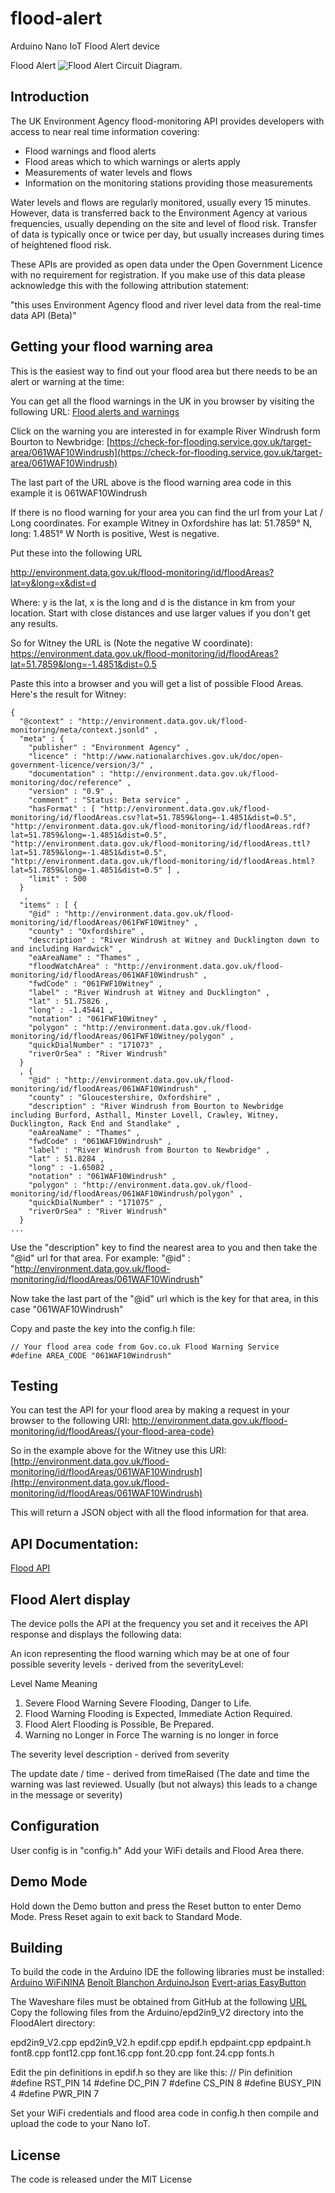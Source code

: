 # flood-alert
Arduino Nano IoT Flood Alert device

Flood Alert
![Flood Alert Circuit Diagram](fritzing/flood_alert_bb.jpg).

## Introduction
The UK Environment Agency flood-monitoring API provides developers with access to near real time information covering:

- Flood warnings and flood alerts
- Flood areas which to which warnings or alerts apply
- Measurements of water levels and flows
- Information on the monitoring stations providing those measurements

Water levels and flows are regularly monitored, usually every 15 minutes. However, data is transferred back to the Environment Agency at various frequencies, usually depending on the site and level of flood risk. Transfer of data is typically once or twice per day, but usually increases during times of heightened flood risk.

These APIs are provided as open data under the Open Government Licence with no requirement for registration. If you make use of this data please acknowledge this with the following attribution statement:

"this uses Environment Agency flood and river level data from the real-time data API (Beta)"

## Getting your flood warning area
This is the easiest way to find out your flood area but there needs to be an alert or warning at the time:

You can get all the flood warnings in the UK in you browser by visiting the following URL:
[Flood alerts and warnings](https://check-for-flooding.service.gov.uk/alerts-and-warnings)

Click on the warning you are interested in for example River Windrush form Bourton to Newbridge:
[https://check-for-flooding.service.gov.uk/target-area/061WAF10Windrush](https://check-for-flooding.service.gov.uk/target-area/061WAF10Windrush)

The last part of the URL above is the flood warning area code in this example it is 061WAF10Windrush

If there is no flood warning for your area you can find the url from your Lat / Long coordinates.
For example Witney in Oxfordshire has lat: 51.7859° N, long: 1.4851° W
North is positive, West is negative.

Put these into the following URL 

http://environment.data.gov.uk/flood-monitoring/id/floodAreas?lat=y&long=x&dist=d

Where: y is the lat, x is the long and d is the distance in km from your location. Start with close distances and use larger values if you don't get any results.

So for Witney the URL is (Note the negative W coordinate):
https://environment.data.gov.uk/flood-monitoring/id/floodAreas?lat=51.7859&long=-1.4851&dist=0.5

Paste this into a browser and you will get a list of possible Flood Areas. Here's the result for Witney:
```
{ 
  "@context" : "http://environment.data.gov.uk/flood-monitoring/meta/context.jsonld" ,
  "meta" : { 
    "publisher" : "Environment Agency" ,
    "licence" : "http://www.nationalarchives.gov.uk/doc/open-government-licence/version/3/" ,
    "documentation" : "http://environment.data.gov.uk/flood-monitoring/doc/reference" ,
    "version" : "0.9" ,
    "comment" : "Status: Beta service" ,
    "hasFormat" : [ "http://environment.data.gov.uk/flood-monitoring/id/floodAreas.csv?lat=51.7859&long=-1.4851&dist=0.5", "http://environment.data.gov.uk/flood-monitoring/id/floodAreas.rdf?lat=51.7859&long=-1.4851&dist=0.5", "http://environment.data.gov.uk/flood-monitoring/id/floodAreas.ttl?lat=51.7859&long=-1.4851&dist=0.5", "http://environment.data.gov.uk/flood-monitoring/id/floodAreas.html?lat=51.7859&long=-1.4851&dist=0.5" ] ,
    "limit" : 500
  }
   ,
  "items" : [ { 
    "@id" : "http://environment.data.gov.uk/flood-monitoring/id/floodAreas/061FWF10Witney" ,
    "county" : "Oxfordshire" ,
    "description" : "River Windrush at Witney and Ducklington down to and including Hardwick" ,
    "eaAreaName" : "Thames" ,
    "floodWatchArea" : "http://environment.data.gov.uk/flood-monitoring/id/floodAreas/061WAF10Windrush" ,
    "fwdCode" : "061FWF10Witney" ,
    "label" : "River Windrush at Witney and Ducklington" ,
    "lat" : 51.75826 ,
    "long" : -1.45441 ,
    "notation" : "061FWF10Witney" ,
    "polygon" : "http://environment.data.gov.uk/flood-monitoring/id/floodAreas/061FWF10Witney/polygon" ,
    "quickDialNumber" : "171073" ,
    "riverOrSea" : "River Windrush"
  }
  , { 
    "@id" : "http://environment.data.gov.uk/flood-monitoring/id/floodAreas/061WAF10Windrush" ,
    "county" : "Gloucestershire, Oxfordshire" ,
    "description" : "River Windrush from Bourton to Newbridge including Burford, Asthall, Minster Lovell, Crawley, Witney, Ducklington, Rack End and Standlake" ,
    "eaAreaName" : "Thames" ,
    "fwdCode" : "061WAF10Windrush" ,
    "label" : "River Windrush from Bourton to Newbridge" ,
    "lat" : 51.8284 ,
    "long" : -1.65082 ,
    "notation" : "061WAF10Windrush" ,
    "polygon" : "http://environment.data.gov.uk/flood-monitoring/id/floodAreas/061WAF10Windrush/polygon" ,
    "quickDialNumber" : "171075" ,
    "riverOrSea" : "River Windrush"
  }
...
```
Use the "description" key to find the nearest area to you and then take the "@id" url for that area. For example:
"@id" : "http://environment.data.gov.uk/flood-monitoring/id/floodAreas/061WAF10Windrush"

Now take the last part of the "@id" url which is the key for that area, in this case "061WAF10Windrush"

Copy and paste the key into the config.h file:
```
// Your flood area code from Gov.co.uk Flood Warning Service
#define AREA_CODE "061WAF10Windrush"
```

## Testing
You can test the API for your flood area by making a request in your browser to the following URI:
http://environment.data.gov.uk/flood-monitoring/id/floodAreas/{your-flood-area-code}

So in the example above for the Witney use this URI:
[http://environment.data.gov.uk/flood-monitoring/id/floodAreas/061WAF10Windrush](http://environment.data.gov.uk/flood-monitoring/id/floodAreas/061WAF10Windrush)

This will return a JSON object with all the flood information for that area.

## API Documentation:
[Flood API](http://environment.data.gov.uk/flood-monitoring/doc/reference#flood-warnings)

## Flood Alert display
The device polls the API at the frequency you set and it receives the API response and displays the following data:

An icon representing the flood warning which may be at one of four possible severity levels - derived from the severityLevel:

Level	Name				    Meaning
1. Severe Flood Warning		    Severe Flooding, Danger to Life.
2. Flood Warning			    Flooding is Expected, Immediate Action Required.
3. Flood Alert                  Flooding is Possible, Be Prepared.
4. Warning no Longer in Force   The warning is no longer in force

The severity level description - derived from severity

The update date / time - derived from timeRaised (The date and time the warning was last reviewed. Usually (but not always) this leads to a change in the message or severity)

## Configuration
User config is in "config.h" Add your WiFi details and Flood Area there.

## Demo Mode
Hold down the Demo button and press the Reset button to enter Demo Mode. Press Reset again to exit back to Standard Mode.

## Building
To build the code in the Arduino IDE the following libraries must be installed:
  [Arduino WiFiNINA](https://github.com/arduino-libraries/WiFiNINA)
  [Benoît Blanchon ArduinoJson](https://arduinojson.org/)
  [Evert-arias EasyButton](https://github.com/evert-arias/EasyButton)

The Waveshare files must be obtained from GitHub at the following [URL](https://github.com/waveshareteam/e-Paper) 
Copy the following files from the Arduino/epd2in9_V2 directory into the FloodAlert directory:

epd2in9_V2.cpp
epd2in9_V2.h
epdif.cpp
epdif.h
epdpaint.cpp
epdpaint.h
font8.cpp
font12.cpp
font.16.cpp
font.20.cpp
font.24.cpp
fonts.h

Edit the pin definitions in epdif.h so they are like this:
// Pin definition
#define RST_PIN         14
#define DC_PIN          7
#define CS_PIN          8
#define BUSY_PIN        4
#define PWR_PIN         7

Set your WiFi credentials and flood area code in config.h then compile and upload the code to your Nano IoT. 

## License
The code is released under the MIT License



